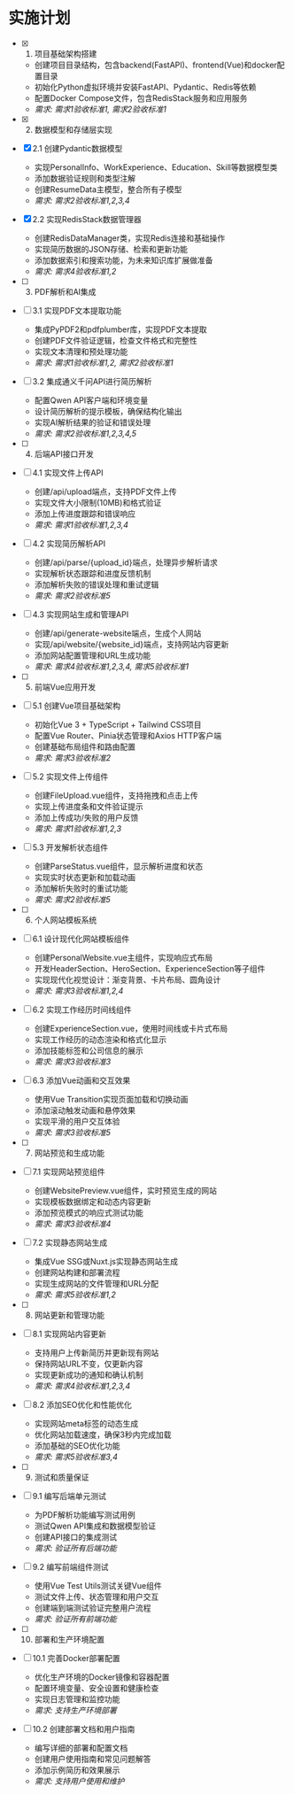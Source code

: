# 实施计划

- [x] 1. 项目基础架构搭建





  - 创建项目目录结构，包含backend(FastAPI)、frontend(Vue)和docker配置目录
  - 初始化Python虚拟环境并安装FastAPI、Pydantic、Redis等依赖
  - 配置Docker Compose文件，包含RedisStack服务和应用服务
  - _需求: 需求1验收标准1, 需求2验收标准1_

- [x] 2. 数据模型和存储层实现





- [x] 2.1 创建Pydantic数据模型


  - 实现PersonalInfo、WorkExperience、Education、Skill等数据模型类
  - 添加数据验证规则和类型注解
  - 创建ResumeData主模型，整合所有子模型
  - _需求: 需求2验收标准1,2,3,4_



- [x] 2.2 实现RedisStack数据管理器






  - 创建RedisDataManager类，实现Redis连接和基础操作
  - 实现简历数据的JSON存储、检索和更新功能
  - 添加数据索引和搜索功能，为未来知识库扩展做准备
  - _需求: 需求4验收标准1,2_

- [ ] 3. PDF解析和AI集成
- [ ] 3.1 实现PDF文本提取功能
  - 集成PyPDF2和pdfplumber库，实现PDF文本提取
  - 创建PDF文件验证逻辑，检查文件格式和完整性
  - 实现文本清理和预处理功能
  - _需求: 需求1验收标准1,2, 需求2验收标准1_

- [ ] 3.2 集成通义千问API进行简历解析
  - 配置Qwen API客户端和环境变量
  - 设计简历解析的提示模板，确保结构化输出
  - 实现AI解析结果的验证和错误处理
  - _需求: 需求2验收标准1,2,3,4,5_

- [ ] 4. 后端API接口开发
- [ ] 4.1 实现文件上传API
  - 创建/api/upload端点，支持PDF文件上传
  - 实现文件大小限制(10MB)和格式验证
  - 添加上传进度跟踪和错误响应
  - _需求: 需求1验收标准1,2,3,4_

- [ ] 4.2 实现简历解析API
  - 创建/api/parse/{upload_id}端点，处理异步解析请求
  - 实现解析状态跟踪和进度反馈机制
  - 添加解析失败的错误处理和重试逻辑
  - _需求: 需求2验收标准5_

- [ ] 4.3 实现网站生成和管理API
  - 创建/api/generate-website端点，生成个人网站
  - 实现/api/website/{website_id}端点，支持网站内容更新
  - 添加网站配置管理和URL生成功能
  - _需求: 需求4验收标准1,2,3,4, 需求5验收标准1_

- [ ] 5. 前端Vue应用开发
- [ ] 5.1 创建Vue项目基础架构
  - 初始化Vue 3 + TypeScript + Tailwind CSS项目
  - 配置Vue Router、Pinia状态管理和Axios HTTP客户端
  - 创建基础布局组件和路由配置
  - _需求: 需求3验收标准2_

- [ ] 5.2 实现文件上传组件
  - 创建FileUpload.vue组件，支持拖拽和点击上传
  - 实现上传进度条和文件验证提示
  - 添加上传成功/失败的用户反馈
  - _需求: 需求1验收标准1,2,3_

- [ ] 5.3 开发解析状态组件
  - 创建ParseStatus.vue组件，显示解析进度和状态
  - 实现实时状态更新和加载动画
  - 添加解析失败时的重试功能
  - _需求: 需求2验收标准5_

- [ ] 6. 个人网站模板系统
- [ ] 6.1 设计现代化网站模板组件
  - 创建PersonalWebsite.vue主组件，实现响应式布局
  - 开发HeaderSection、HeroSection、ExperienceSection等子组件
  - 实现现代化视觉设计：渐变背景、卡片布局、圆角设计
  - _需求: 需求3验收标准1,2,4_

- [ ] 6.2 实现工作经历时间线组件
  - 创建ExperienceSection.vue，使用时间线或卡片式布局
  - 实现工作经历的动态渲染和格式化显示
  - 添加技能标签和公司信息的展示
  - _需求: 需求3验收标准3_

- [ ] 6.3 添加Vue动画和交互效果
  - 使用Vue Transition实现页面加载和切换动画
  - 添加滚动触发动画和悬停效果
  - 实现平滑的用户交互体验
  - _需求: 需求3验收标准5_

- [ ] 7. 网站预览和生成功能
- [ ] 7.1 实现网站预览组件
  - 创建WebsitePreview.vue组件，实时预览生成的网站
  - 实现模板数据绑定和动态内容更新
  - 添加预览模式的响应式测试功能
  - _需求: 需求3验收标准4_

- [ ] 7.2 实现静态网站生成
  - 集成Vue SSG或Nuxt.js实现静态网站生成
  - 创建网站构建和部署流程
  - 实现生成网站的文件管理和URL分配
  - _需求: 需求5验收标准1,2_

- [ ] 8. 网站更新和管理功能
- [ ] 8.1 实现网站内容更新
  - 支持用户上传新简历并更新现有网站
  - 保持网站URL不变，仅更新内容
  - 实现更新成功的通知和确认机制
  - _需求: 需求4验收标准1,2,3,4_

- [ ] 8.2 添加SEO优化和性能优化
  - 实现网站meta标签的动态生成
  - 优化网站加载速度，确保3秒内完成加载
  - 添加基础的SEO优化功能
  - _需求: 需求5验收标准3,4_

- [ ] 9. 测试和质量保证
- [ ] 9.1 编写后端单元测试
  - 为PDF解析功能编写测试用例
  - 测试Qwen API集成和数据模型验证
  - 创建API接口的集成测试
  - _需求: 验证所有后端功能_

- [ ] 9.2 编写前端组件测试
  - 使用Vue Test Utils测试关键Vue组件
  - 测试文件上传、状态管理和用户交互
  - 创建端到端测试验证完整用户流程
  - _需求: 验证所有前端功能_

- [ ] 10. 部署和生产环境配置
- [ ] 10.1 完善Docker部署配置
  - 优化生产环境的Docker镜像和容器配置
  - 配置环境变量、安全设置和健康检查
  - 实现日志管理和监控功能
  - _需求: 支持生产环境部署_

- [ ] 10.2 创建部署文档和用户指南
  - 编写详细的部署和配置文档
  - 创建用户使用指南和常见问题解答
  - 添加示例简历和效果展示
  - _需求: 支持用户使用和维护_
